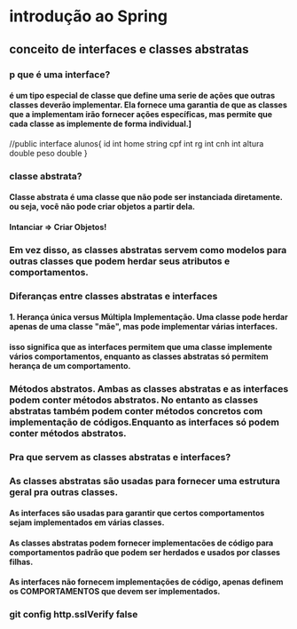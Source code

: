 # introdução ao Spring

## conceito de interfaces e classes abstratas

### p que é uma interface?

#### é um tipo especial de classe que define uma serie de ações que outras classes deverão implementar. Ela fornece uma garantia de que as classes que a implementam irão fornecer ações específicas, mas permite que cada classe as implemente de forma individual.]

//public interface alunos{
    id int
    home string
    cpf int
    rg int
    cnh int
    altura double
    peso double
}

### classe abstrata?

#### Classe abstrata é uma classe que não pode ser instanciada diretamente. ou seja, você não pode criar objetos a partir dela. 

#### Intanciar => Criar Objetos!

### Em vez disso, as classes abstratas servem como modelos para outras classes que podem herdar seus atributos e comportamentos.

### Diferanças entre classes abstratas e interfaces

#### 1. Herança única versus Múltipla Implementação. Uma classe pode herdar apenas de uma classe "mãe", mas pode implementar várias interfaces.

#### isso significa que as interfaces permitem que uma classe implemente vários comportamentos, enquanto as classes abstratas só permitem herança de um comportamento.

### Métodos abstratos. Ambas as classes abstratas e as interfaces podem conter métodos abstratos. No entanto as classes abstratas também podem conter métodos concretos com implementação de códigos.Enquanto as interfaces só podem conter métodos abstratos.

### Pra  que servem as classes abstratas e interfaces?

### As classes abstratas são usadas para fornecer uma estrutura geral pra outras classes.

#### As interfaces são usadas para garantir que certos comportamentos sejam implementados em várias classes.

#### As classes abstratas podem fornecer implementacões  de código para comportamentos padrão que podem ser herdados e usados por classes filhas.

#### As interfaces não fornecem implementações de código, apenas definem os COMPORTAMENTOS que devem ser implementados.

### git config http.sslVerify false